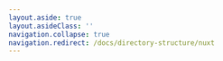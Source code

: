 ```yaml
---
layout.aside: true
layout.asideClass: ''
navigation.collapse: true
navigation.redirect: /docs/directory-structure/nuxt
---
```

